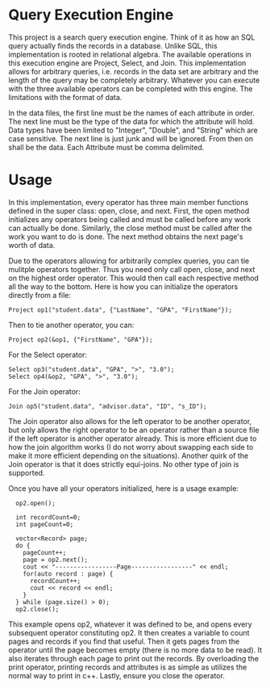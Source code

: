 # Query Execution Engine

This project is a search query execution engine. Think of it as how an SQL query actually finds the records in a database. Unlike SQL, this implementation is rooted in relational algebra. The available operations in this execution engine are Project, Select, and Join. This implementation allows for arbitrary queries, i.e. records in the data set are arbitrary and the length of the query may be completely arbitrary. Whatever you can execute with the three available operators can be completed with this engine. The limitations with the format of data.

In the data files, the first line must be the names of each attribute in order. The next line must be the type of the data for which the attribute will hold. Data types have been limited to "Integer", "Double", and "String" which are case sensitive. The next line is just junk and will be ignored. From then on shall be the data. Each Attribute must be comma delimited. 

# Usage
In this implementation, every operator has three main member functions defined in the super class: open, close, and next. First, the open method initializes any operators being called and must be called before any work can actually be done. Similarly, the close method must be called after the work you want to do is done. The next method obtains the next page's worth of data.

Due to the operators allowing for arbitrarily complex queries, you can tie mulitple operators together. Thus you need only call open, close, and next on the highest order operator. This would then call each respective method all the way to the bottom. Here is how you can initialize the operators directly from a file:
```
Project op1("student.data", {"LastName", "GPA", "FirstName"});
```

Then to tie another operator, you can:
```
Project op2(&op1, {"FirstName", "GPA"});
```

For the Select operator:
```
Select op3("student.data", "GPA", ">", "3.0");
Select op4(&op2, "GPA", ">", "3.0");
```

For the Join operator:
```
Join op5("student.data", "advisor.data", "ID", "s_ID");
```
The Join operator also allows for the left operator to be another operator, but only allows the right operator to be an operator rather than a source file if the left operator is another operator already. This is more efficient due to how the join algorithm works (I do not worry about swapping each side to make it more efficient depending on the situations). Another quirk of the Join operator is that it does strictly equi-joins. No other type of join is supported.

Once you have all your operators initialized, here is a usage example:
```
  op2.open();

  int recordCount=0;
  int pageCount=0;

  vector<Record> page;
  do {
    pageCount++;
    page = op2.next();
    cout << "-----------------Page-----------------" << endl;
    for(auto record : page) {
      recordCount++;
      cout << record << endl;
    }
  } while (page.size() > 0);
  op2.close();
```
This example opens op2, whatever it was defined to be, and opens every subsequent operator constituting op2. It then creates a variable to count pages and records if you find that useful. Then it gets pages from the operator until the page becomes empty (there is no more data to be read). It also iterates through each page to print out the records. By overloading the print operator, printing records and attributes is as simple as utilizes the normal way to print in c++. Lastly, ensure you close the operator.
